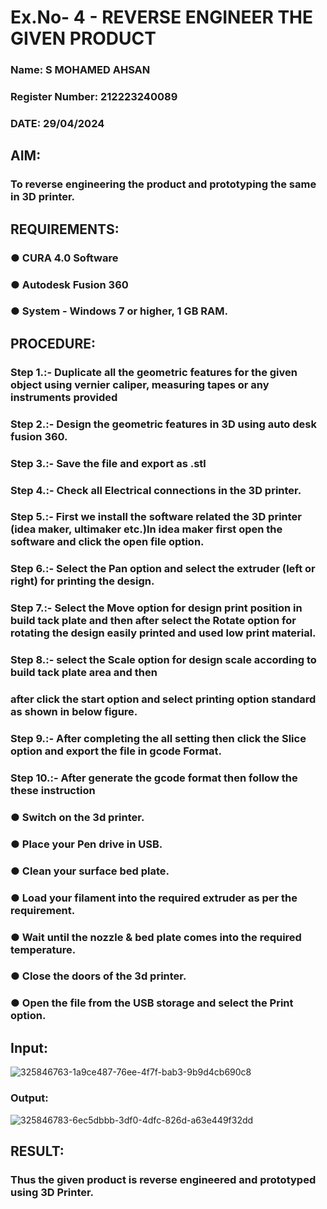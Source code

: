 # Ex.No- 4 - REVERSE ENGINEER THE GIVEN PRODUCT


### Name: S MOHAMED AHSAN
### Register Number: 212223240089
### DATE: 29/04/2024

## AIM: 
### To reverse engineering the product and prototyping the same in 3D printer.

## REQUIREMENTS:
### ●	CURA 4.0 Software
### ●	 Autodesk Fusion 360
### ●	 System - Windows 7 or higher, 1 GB RAM.

## PROCEDURE:
### Step 1.:- Duplicate all the geometric features for the given object using vernier caliper, measuring tapes or any instruments provided
### Step 2.:- Design the geometric features in 3D using auto desk fusion 360.
### Step 3.:- Save the file and export as .stl
### Step 4.:- Check all Electrical connections in the 3D printer.
### Step 5.:- First we install the software related the 3D printer (idea maker, ultimaker etc.)In idea maker first open the software and click the open file option.
### Step 6.:- Select the Pan option and select the extruder (left or right) for printing the design.
### Step 7.:- Select the Move option for design print position in build tack plate and then after select the Rotate option for rotating the design easily printed and used low print material.
### Step 8.:- select the Scale option for design scale according to build tack plate area and then
### after click the start option and select printing option standard as shown in below figure.
### Step 9.:- After completing the all setting then click the Slice option and export the file in gcode Format.
### Step 10.:- After generate the gcode format then follow the these instruction 
  ###   ●	Switch on the 3d printer.
  ###   ●	Place your Pen drive in USB.
  ###   ●	Clean your surface bed plate.
  ###   ●	Load your filament into the required extruder as per the requirement.
  ###   ●	Wait until the nozzle & bed plate comes into the required temperature.
  ###   ●	Close the doors of the 3d printer.
  ###   ●	Open the file from the USB storage and select the Print option.

## Input:
![325846763-1a9ce487-76ee-4f7f-bab3-9b9d4cb690c8](https://github.com/krithickvivek/Ex.-10---REVERSE-ENGINEER-THE-GIVEN-PRODUCT/assets/139331296/23bcc9fe-7978-4f8e-8a87-9fad3ce9408b)

### Output:
![325846783-6ec5dbbb-3df0-4dfc-826d-a63e449f32dd](https://github.com/krithickvivek/Ex.-10---REVERSE-ENGINEER-THE-GIVEN-PRODUCT/assets/139331296/d111bad1-cf78-43cf-af36-9144b8be4199)



## RESULT:
###  Thus the given product is reverse engineered and prototyped using 3D Printer.
